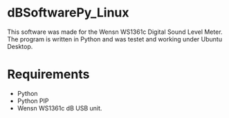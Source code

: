 # dBSoftwarePy_Linux #

This software was made for the Wensn WS1361c Digital Sound Level Meter.
The program is written in Python and was testet and working under Ubuntu Desktop. 

# Requirements

- Python
- Python PIP
- Wensn WS1361c dB USB unit.


